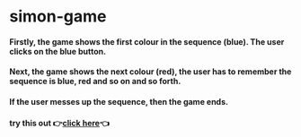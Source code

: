 # simon-game
#### Firstly, the game shows the first colour in the sequence (blue). The user clicks on the blue button.

#### Next, the game shows the next colour (red), the user has to remember the sequence is blue, red and so on and so forth.

#### If the user messes up the sequence, then the game ends.
#### try this out 👉[click here](https://simmon-game.netlify.app)👈
